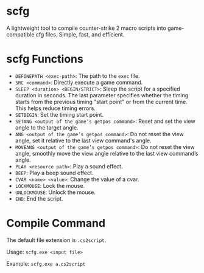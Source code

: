 # scfg
A lightweight tool to compile counter-strike 2 macro scripts into game-compatible cfg files. Simple, fast, and efficient.

# scfg Functions

- `DEFINEPATH <exec-path>`: The path to the `exec` file.
- `SRC <command>`: Directly execute a game command.
- `SLEEP <duration> <BEGIN/STRICT>`: Sleep the script for a specified duration in seconds. The last parameter specifies whether the timing starts from the previous timing "start point" or from the current time. This helps reduce timing errors.
- `SETBEGIN`: Set the timing start point.
- `SETANG <output of the game’s getpos command>`: Reset and set the view angle to the target angle.
- `ANG <output of the game’s getpos command>`: Do not reset the view angle, set it relative to the last view command's angle.
- `MOVEANG <output of the game’s getpos command>`: Do not reset the view angle, smoothly move the view angle relative to the last view command’s angle.
- `PLAY <resource path>`: Play a sound effect.
- `BEEP`: Play a beep sound effect.
- `CVAR <name> <value>`: Change the value of a cvar.
- `LOCKMOUSE`: Lock the mouse.
- `UNLOCKMOUSE`: Unlock the mouse.
- `END`: End the script.

# Compile Command

The default file extension is `.cs2script`.

Usage: `scfg.exe <input file>`

Example: `scfg.exe a.cs2script`